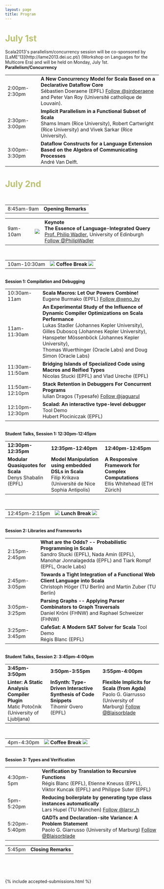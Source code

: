 ```yaml
---
layout: page
title: Program
---
```


<h1 class="program-date" style="color: #BAC172;">July 1st</h1>
Scala2013's parallelism/concurrency session will be co-sponsored by [LaME'13](http://lame2013.dei.uc.pt/) (Workshop on Languages for the Multicore Era) and will be held on Monday, July 1st.

<div class="workshop-block-title"><strong>Parallelism/Concurrency</strong></div>

<table class="table table-bordered">
  <tbody>
    <tr>
      <td id="time">2:00pm-2:30pm</td>
      <td>
        <span class="dark"><strong>A New Concurrency Model for Scala Based on a Declarative Dataflow Core</strong></span><br>
        Sébastien Doeraene (EPFL)
<a href="https://twitter.com/sjrdoeraene" class="twitter-follow-button" data-show-count="false">Follow @sjrdoeraene</a>
<script>!function(d,s,id){var js,fjs=d.getElementsByTagName(s)[0],p=/^http:/.test(d.location)?'http':'https';if(!d.getElementById(id)){js=d.createElement(s);js.id=id;js.src=p+'://platform.twitter.com/widgets.js';fjs.parentNode.insertBefore(js,fjs);}}(document, 'script', 'twitter-wjs');</script>
        and Peter Van Roy (Université catholique de Louvain).
      </td>
    </tr>
    <tr>
      <td id="time">2:30pm-3:00pm</td>
      <td>
        <span class="dark"><strong>Implicit Parallelism in a Functional Subset of Scala</strong></span><br>
        Shams Imam (Rice University), Robert Cartwright (Rice University) and Vivek Sarkar (Rice University).
      </td>
    </tr>
    <tr>
      <td id="time">3:00pm-3:30pm</td>
      <td>
        <span class="dark"><strong>Dataflow Constructs for a Language Extension Based on the Algebra of Communicating Processes</strong></span><br>
        André Van Delft.
      </td>
    </tr>
  </tbody>
</table>

<h1 class="program-date" style="color: #BAC172;">July 2nd</h1>

&nbsp;<br>
<table class="table no-border">
  <tbody>
    <tr>
      <td id="time">8:45am-9am</td>
      <td>
        <span class="dark"><strong>Opening Remarks</strong></span><br>
      </td>
    </tr>
  </tbody>
</table>
<table class="table no-border">
  <tbody>
    <tr>
      <td id="time">9am-10am</td>
      <td id="profile-pic"><img src="{{ site.baseurl }}/resources/img/phil.png"/></td>
      <td>
        <div class="big-magenta"><strong>Keynote</strong></div>
        <span class="dark"><strong>The Essence of Language-Integrated Query</strong></span><br>
        <a href="http://homepages.inf.ed.ac.uk/wadler/">Prof. Philip Wadler</a>, University of Edinburgh
<a href="https://twitter.com/PhilipWadler" class="twitter-follow-button" data-show-count="false">Follow @PhilipWadler</a>
<script>!function(d,s,id){var js,fjs=d.getElementsByTagName(s)[0],p=/^http:/.test(d.location)?'http':'https';if(!d.getElementById(id)){js=d.createElement(s);js.id=id;js.src=p+'://platform.twitter.com/widgets.js';fjs.parentNode.insertBefore(js,fjs);}}(document, 'script', 'twitter-wjs');</script>
      </td>
    </tr>
  </tbody>
</table>

<br>
<table class="table no-border">
  <tbody>
    <tr>
      <td id="time">10am-10:30am</td>
      <td>
        <div class="big-blue"><img src="{{ site.baseurl }}/resources/img/coffee.png"> <strong>Coffee Break</strong> <img src="{{ site.baseurl }}/resources/img/coffee.png"></div>
      </td>
    </tr>
  </tbody>
</table>

<br>
<div class="workshop-block-title"><strong>Session 1: Compilation and Debugging</strong></div>
<table class="table table-bordered">
  <tbody>
    <tr>
      <td id="time">10:30am-11am</td>
      <td>
        <span class="dark"><strong>Scala Macros: Let Our Powers Combine!</strong></span><br>
        Eugene Burmako (EPFL)
<a href="https://twitter.com/xeno_by" class="twitter-follow-button" data-show-count="false">Follow @xeno_by</a>
<script>!function(d,s,id){var js,fjs=d.getElementsByTagName(s)[0],p=/^http:/.test(d.location)?'http':'https';if(!d.getElementById(id)){js=d.createElement(s);js.id=id;js.src=p+'://platform.twitter.com/widgets.js';fjs.parentNode.insertBefore(js,fjs);}}(document, 'script', 'twitter-wjs');</script>
      </td>
    </tr>
    <tr>
      <td id="time">11am-11:30am</td>
      <td>
        <span class="dark"><strong>An Experimental Study of the Influence of Dynamic Compiler Optimizations on Scala Performance</strong></span><br>
        Lukas Stadler (Johannes Kepler University), Gilles Duboscq (Johannes Kepler University), Hanspeter Mössenböck (Johannes Kepler University), <br>Thomas Wuerthinger (Oracle Labs) and Doug Simon (Oracle Labs)
      </td>
    </tr>
    <tr>
      <td id="time">11:30am-11:50am</td>
      <td>
        <span class="dark"><strong>Bridging Islands of Specialized Code using Macros and Reified Types</strong></span><br>
        Nicolas Stucki (EPFL) and Vlad Ureche (EPFL)
      </td>
    </tr>
    <tr>
      <td id="time">11:50am-12:10pm</td>
      <td>
        <span class="dark"><strong>Stack Retention in Debuggers For Concurrent Programs</strong></span><br>
        Iulian Dragos (Typesafe)
<a href="https://twitter.com/jaguarul" class="twitter-follow-button" data-show-count="false">Follow @jaguarul</a>
<script>!function(d,s,id){var js,fjs=d.getElementsByTagName(s)[0],p=/^http:/.test(d.location)?'http':'https';if(!d.getElementById(id)){js=d.createElement(s);js.id=id;js.src=p+'://platform.twitter.com/widgets.js';fjs.parentNode.insertBefore(js,fjs);}}(document, 'script', 'twitter-wjs');</script>
      </td>
    </tr>
    <tr>
      <td id="time">12:10pm-12:30pm</td>
      <td>
        <span class="dark"><strong>Scalad: An interactive type-level debugger</strong> <span class="label label-tool">Tool Demo</span></span><br>
        Hubert Plociniczak (EPFL)
      </td>
    </tr>
  </tbody>
</table>

<br>
<div class="big-magenta"><strong>Student Talks, Session 1: 12:30pm-12:45pm</strong></div>
<table class="table no-border">
  <tbody>
    <tr>
      <td><strong>12:30pm-12:35pm</strong></td>
      <td><strong>12:35pm-12:40pm</strong></td>
      <td><strong>12:40pm-12:45pm</strong></td>
    </tr>
    <tr>
      <td style="vertical-align: top;">
        <span class="dark"><strong>Modular Quasiquotes for Scala</strong></span><br>
        Denys Shabalin (EPFL)
      </td>
      <td style="vertical-align: top;">
        <span class="dark"><strong>Model Manipulation using embedded DSLs in Scala</strong></span><br>
        Filip Krikava <br>(Université de Nice Sophia Antipolis)
      </td>
      <td style="vertical-align: top;">
        <span class="dark"><strong>A Responsive Framework for Complex Computations</strong></span><br>
        Ellis Whitehead (ETH Zürich)
      </td>
    </tr>
  </tbody>
</table>

<br>
<table class="table no-border">
  <tbody>
    <tr>
      <td id="time">12:45pm-2:15pm</td>
      <td>
        <div class="big-blue"><img src="{{ site.baseurl }}/resources/img/lunch.png"> <strong>Lunch Break</strong> <img src="{{ site.baseurl }}/resources/img/lunch.png"></div>
      </td>
    </tr>
  </tbody>
</table>

<br>
<div class="workshop-block-title"><strong>Session 2: Libraries and Frameworks</strong></div>
<table class="table table-bordered">
  <tbody>
    <tr>
      <td id="time">2:15pm-2:45pm</td>
      <td>
        <span class="dark"><strong>What are the Odds? -- Probabilistic Programming in Scala</strong></span><br>
        Sandro Stucki (EPFL), Nada Amin (EPFL), Manohar Jonnalagedda (EPFL) and Tiark Rompf (EPFL, Oracle Labs)
      </td>
    </tr>
    <tr>
      <td id="time">2:45pm-3:05pm</td>
      <td>
        <span class="dark"><strong>Towards a Tight Integration of a Functional Web Client Language into Scala</strong></span><br>
        Christoph Höger (TU Berlin) and Martin Zuber (TU Berlin)
      </td>
    </tr>
    <tr>
      <td id="time">3:05pm-3:25pm</td>
      <td>
        <span class="dark"><strong>Parsing Graphs -- Applying Parser Combinators to Graph Traversals</strong></span><br>
        Daniel Kröni (FHNW) and Raphael Schweizer (FHNW)
      </td>
    </tr>
    <tr>
      <td id="time">3:25pm-3:45pm</td>
      <td>
        <span class="dark"><strong>CafeSat: A Modern SAT Solver for Scala</strong>  <span class="label label-tool">Tool Demo</span></span><br>
        Régis Blanc (EPFL)
      </td>
    </tr>
  </tbody>
</table>

<br>
<div class="big-magenta"><strong>Student Talks, Session 2: 3:45pm-4:00pm</strong></div>
<table class="table no-border">
  <tbody>
    <tr>
      <td><strong>3:45pm-3:50pm</strong></td>
      <td><strong>3:50pm-3:55pm</strong></td>
      <td><strong>3:55pm-4:00pm</strong></td>
    </tr>
    <tr>
      <td style="vertical-align: top;">
        <span class="dark"><strong>Linter: A Static Analysis Compiler Plugin</strong></span><br>
        Matic Potočnik <br>(University of Ljubljana)
      </td>
      <td style="vertical-align: top;">
        <span class="dark"><strong>InSynth: Type-Driven Interactive Synthesis of Code Snippets</strong></span><br>
        Tihomir Gvero (EPFL)
      </td>
      <td style="vertical-align: top;">
        <span class="dark"><strong>Flexible Implicits for Scala (from Agda)</strong></span><br>
        Paolo G. Giarrusso (University of Marburg)
<a href="https://twitter.com/Blaisorblade" class="twitter-follow-button" data-show-count="false">Follow @Blaisorblade</a>
<script>!function(d,s,id){var js,fjs=d.getElementsByTagName(s)[0],p=/^http:/.test(d.location)?'http':'https';if(!d.getElementById(id)){js=d.createElement(s);js.id=id;js.src=p+'://platform.twitter.com/widgets.js';fjs.parentNode.insertBefore(js,fjs);}}(document, 'script', 'twitter-wjs');</script>
      </td>
    </tr>
  </tbody>
</table>

<br>
<table class="table no-border">
  <tbody>
    <tr>
      <td id="time">4pm-4:30pm</td>
      <td>
        <div class="big-blue"><img src="{{ site.baseurl }}/resources/img/coffee.png"> <strong>Coffee Break</strong> <img src="{{ site.baseurl }}/resources/img/coffee.png"></div>
      </td>
    </tr>
  </tbody>
</table>

<br>
<div class="workshop-block-title"><strong>Session 3: Types and Verification</strong></div>
<table class="table table-bordered">
  <tbody>
    <tr>
      <td id="time">4:30pm-5pm</td>
      <td>
        <span class="dark"><strong>Verification by Translation to Recursive Functions</strong></span><br>
        Régis Blanc (EPFL), Etienne Kneuss (EPFL), Viktor Kuncak (EPFL) and Philippe Suter (EPFL)
      </td>
    </tr>
    <tr>
      <td id="time">5pm-5:20pm</td>
      <td>
        <span class="dark"><strong>Reducing boilerplate by generating type class instances automatically</strong></span><br>
        Lars Hupel (TU München)
<a href="https://twitter.com/larsr_h" class="twitter-follow-button" data-show-count="false">Follow @larsr_h</a>
<script>!function(d,s,id){var js,fjs=d.getElementsByTagName(s)[0],p=/^http:/.test(d.location)?'http':'https';if(!d.getElementById(id)){js=d.createElement(s);js.id=id;js.src=p+'://platform.twitter.com/widgets.js';fjs.parentNode.insertBefore(js,fjs);}}(document, 'script', 'twitter-wjs');</script>
      </td>
    </tr>
    <tr>
      <td id="time">5:20pm-5:40pm</td>
      <td>
        <span class="dark"><strong>GADTs and Declaration-site Variance: A Problem Statement</strong></span><br>
        Paolo G. Giarrusso (University of Marburg)
<a href="https://twitter.com/Blaisorblade" class="twitter-follow-button" data-show-count="false">Follow @Blaisorblade</a>
<script>!function(d,s,id){var js,fjs=d.getElementsByTagName(s)[0],p=/^http:/.test(d.location)?'http':'https';if(!d.getElementById(id)){js=d.createElement(s);js.id=id;js.src=p+'://platform.twitter.com/widgets.js';fjs.parentNode.insertBefore(js,fjs);}}(document, 'script', 'twitter-wjs');</script>
      </td>
    </tr>
  </tbody>
</table>

<table class="table no-border">
  <tbody>
    <tr>
      <td id="time">5:45pm</td>
      <td>
        <span class="dark"><strong>Closing Remarks</strong></span><br>
      </td>
    </tr>
  </tbody>
</table>


&nbsp;<br><br><br>

{% include accepted-submissions.html %}